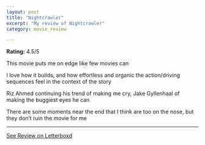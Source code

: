 ```yaml
---
layout: post
title: "Nightcrawler"
excerpt: "My review of Nightcrawler"
category: movie_review

---
```


**Rating:** 4.5/5

This movie puts me on edge like few movies can

I love how it builds, and how effortless and organic the action/driving sequences feel in the context of the story

Riz Ahmed continuing his trend of making me cry, Jake Gyllenhaal of making the buggiest eyes he can

There are some moments near the end that I think are too on the nose, but they don’t ruin the movie for me

<hr>

[See Review on Letterboxd](https://boxd.it/1NtiRJ)
